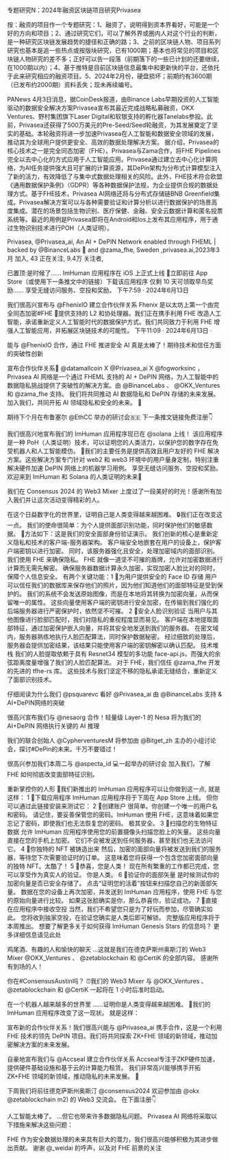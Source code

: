 专题研究N：2024年融资区块链项目研究Privasea


按：融资的项目作一个专题研究：1、融资了，说明得到资本界看好，可能是一个好的方向和项目；2、通过研究它们，可以了解外界或圈内人对这个行业的判断，是一种研究区块链发展趋势的捷径和正确的路；3、之前的区块链人物、项目系列研究也基本是追一些热点或按版块研究，已有1000期；基本也将常见的项目和区块链人物研究的差不多；正好可以告一段落（前期落下的一些已计划的还要继续，在1000期以内）；4、基于推特是目前区块链信息最集中和更新快的平台，还依托于此来研究相应的融资项目。5、2024年2月份，硬盘损坏；前期约有3600期（已发布约2000期）资料丢失；现未再续编号。

PANews 4月3日消息，据CoinDesk报道，由Binance Labs早期投资的人工智能驱动的数据安全解决方案Privasea宣布其最近完成战略私募融资，OKX Ventures、野村集团旗下Laser Digital和软银支持的孵化器Tanelabs参投。此前，Privasea还获得了500万美元的Pre-Seed/Seed轮融资，为其发展奠定了坚实的基础。本轮融资将进一步加速Privasea在人工智能和数据安全领域的发展，推动其为全球用户提供更安全、高效的数据处理解决方案。
据介绍，Privasea的核心技术之一是完全同态加密（FHE）。Privasea与Zama合作，将FHE Pipelines完全以去中心化的方式应用于人工智能应用。Privasea通过建立去中心化计算网络，为AI任务提供强大且可扩展的计算资源，其DePin架构为分布式计算模型注入了新的活力，有效降低了与集中式数据处理相关的风险。此外，FHE技术符合欧盟《通用数据保护条例》（GDPR）等各种数据保护法规，为企业提供合规的数据处理方式。基于FHE技术，Privasea AI网络还将与分布式存储链BNB Greenfield集成。Privasea解决方案可以与各种需要验证和计算分析以进行数据保护的场景高度集成。潜在的场景包括生物识别、医疗保健、金融、安全云数据计算和匿名投票系统等。最近的用例是Privasea即将在Android和Ios上发布其应用程序，用于通过生物识别技术进行POH（人类证明）。

Privasea,
@Privasea_ai,
An AI + DePIN Network enabled through FHEML | backed by 
@BinanceLabs
🔶 and 
@zama_fhe,
Sweden ,privasea.ai,2023年3月 加入,
43 正在关注,
9.4万 关注者,


已置顶:是时候了……
ImHuman 应用程序在 iOS 上正式上线
📲立即前往 App Store（或使用下一条推文中的链接）下载该应用程序
仅剩 10 天可领取早鸟奖励......
享受无缝访问服务、空投和奖励。
下午7:59 · 2024年6月13日

我们很高兴宣布与
@FhenixIO
建立合作伙伴关系
Fhenix 是以太坊上第一个由完全同态加密#FHE
🤝提供支持的 L2 和协处理器。我们正在携手利用 FHE 改造人工智能，承诺重新定义人工智能时代的数据保护方式。我们共同致力于利用 FHE 增强人工智能应用，并拓展区块链技术的可能性。
下午11:09 · 2024年6月13日
·

能与
@FhenixIO
合作，通过 FHE 推进安全 AI 真是太棒了！期待技术和信任方面的突破性创新

宣布合作伙伴关系🎉
@datamallcoin
 X 
@Privasea_ai
 X 
@fogworksinc
，
Privasea AI 网络是一个通过 FHEML 支持的 AI + DePIN 网络，为人工智能中的数据隐私挑战提供了突破性的解决方案。由
@BinanceLabs
 、 
@OKX_Ventures
和
@zama_fhe
支持。
我们将共同推动 AI 数据隐私和 DePIN 存储的未来发展。加入我们，共同开拓 AI 领域隐私和安全的未来。 🚀

期待下个月在布鲁塞尔
@EthCC
举办的研讨会🇧🇪
下一条推文链接免费注册👇

我们很高兴地宣布我们的 ImHuman 应用程序现已在
@solana
上线！
该应用程序是一种 PoH（人类证明）技术，可以证明您的人类活力，以保护您的数字存在免受机器人和人工智能模仿。
📃我们的主要任务是提供高效且用户友好的 FHE 解决方案。这些解决方案专门针对 web2 和 web3 环境中的用户量身定制，特别注重解决硬件加速 DePIN 网络上的机器学习用例。
享受无缝访问服务、空投和奖励。
欢迎来到 ImHuman 和 Solana 的人类证明的未来🤝

我们在 Consensus 2024 的 Web3 Mixer 上度过了一段美好的时光！感谢所有加入我们并让这次活动变得精彩的人。

在这个日益数字化的世界里，证明自己是人类变得越来越困难。
🔒我们正在改变这一点。
我们的使命很简单：为个人提供面部识别功能，同时保护他们的敏感数据。
🧵方法如下：这是我们的安全面部身份验证演示。
我们创新的核心是重新定义隐私和技术的客户端-服务器架构。
客户端安全地嵌套在用户的设备上，保护客户端密钥以进行加密。
同时，该服务器强化且安全，处理加密域内的面部识别。我们使用 FHE 来确保隐私。
FHE 就像一道坚不可摧的盾牌，允许对加密数据进行计算而无需先解密。
确保服务器数据计算永久加密，实现加密人脸比对的同时，保障个人信息安全。
有两个关键功能：1 ⃣为用户提供安全的 Face ID 存储
用户可以信任我们的数据库来保存他们的照片，因为他们知道他们的面部特征是受到保护的。
我们的系统不会发送原始图像，而是在本地将其转换为加密向量，从而保留唯一的属性。
这些向量使用客户端的密钥进行安全加密，在传输到我们强化的后端服务器进行严密保护时，依然坚不可摧。
2 ⃣安全人脸识别验证
当用户与其他图像进行脸部匹配时，我们对隐私的重视程度显而易见。
客户端在本地提取面部特征，通过加密保护嵌入向量，并将其安全地发送到我们的服务器。
在密文域内，服务器熟练地执行人脸匹配算法，同时保护数据秘密。
经过细致的处理后，服务器会提供加密结果，该结果只能使用客户端的密钥解密以确认匹配。
技术堆栈
我们的人脸提取依赖于具有 Resnet34 模型的多功能 face-api.js，而强大的余弦距离度量增强了我们的人脸匹配算法。
对于 FHE，我们信任
@zama_fhe
开发的先进的 tfhe-rs 库。
这些技术与我们坚定不移的隐私承诺无缝结合，重新定义了面部识别技术。

仔细阅读为什么我们
@psquarevc
看好
@Privasea_ai
由
@BinanceLabs
支持 &
AI+DePIN网络的突破

很高兴宣布我们与
@nesaorg
合作！轻量级 Layer-1 的 Nesa 将为我们的 AI+DePIN 网络执行关键的 AI 推理

我们的联合创始人
@CypherventuresM
将参加由
@Bitget_zh
主办的小组讨论会，探讨#DePin的未来。千万不要错过！ 

很高兴参加我们本周二与
@aspecta_id
 💻一起举办的研讨会
加入我们，了解 FHE 如何彻底改变面部特征识别。

重新掌控你的人形
👤我们新推出的 ImHuman 应用程序可以让你做到这一点,
就是这样：
1 ⃣下载应用程序
ImHuman 应用程序将于下周在 App Store 上线。
但你可以通过此链接安装来测试它：
2 ⃣创建账户
很简单。你创建一个唯一的用户名和密码。
请记住，要妥善保管您的密码。ImHuman 使用 FHE，这意味着如果您忘记了密码，即使我们也无法恢复您的密码。
极其安全。
3 ⃣扫描您的生物特征数据
允许 ImHuman 应用程序使用您的前置摄像头扫描您脸上的矢量。
这些向量直接在您的手机上加密。
它们不会被发送到任何服务器，甚至我们也无法访问它。
4 ⃣你独特的 NFT 被铸造出来
然后，加密的面部向量将被发送到我们的服务器，等待您下次需要验证时的订单。
这意味着您将获得一个包含您加密面部向量的独特 NFT。太酷了！
5 ⃣恭喜，您是人类！
现在所有繁重的工作都已完成，您可以享受作为真实人的验证。
你是人类。
6 ⃣验证你的面部矢量
是时候测试你的加密向量是否已安全存储了。
点击“证明您的活着”按钮来扫描您自己的新面部矢量。
数据在您的设备上再次加密，并发送到 ImHuman 应用程序，使用 FHE 与您的原始向量进行比较。
如果这张脸确实是你，那么恭喜你，验证成功。
7 ⃣直接在应用程序中接收空投
当然，我们不希望您只是为了好玩而参加，尽管确实如此。
您将收到独家空投，在验证您确实是人类后即可解锁。
完整版应用程序将于本周推出。
想要了解更多关于如何获得 ImHuman Genesis Stars 的信息吗？
更多详细信息请见此处

鸡尾酒、有趣的人和愉快的聊天
…这就是我们在德克萨斯州奥斯汀的 Web3 Mixer 
@OKX_Ventures
 、 
@zetablockchain
和
@CertiK
的全部内容。
感谢所有到场的人！ 

你在#ConsensusAustin吗？
⏰我们的 Web3 Mixer 与
@OKX_Ventures
 、 
@zetablockchain
和
@CertiK
一起将在 1 小时后准时启动。

在一个机器人越来越多的世界里
......证明你是人类变得越来越困难。
👤我们的 ImHuman 应用程序改变了这一现状。
就是这样：

宣布新的合作伙伴关系！我们很高兴能与
@Privasea_ai
携手合作，这是一个利用 FHE 技术的领先 DePIN 项目。我们将共同探索 ZK+FHE 领域的新领域，推动加密解决方案的未来发展。

自豪地宣布我们与
@Accseal
建立合作伙伴关系
Accseal专注于ZKP硬件加速，提供硬件基础设施和基于云的计算能力租赁。
我们非常高兴能够携手开拓 ZK+FHE 领域的新领域，推动隐私的未来发展。 🚀

下周我们将前往德克萨斯州奥斯汀
@consensus2024
欢迎参加由
@okx
@zetablockchain
 m2) 的 Web3 交流会。
在下面注册👇

人工智能太棒了。
...但它也带来许多数据隐私问题。
Privasea AI 网络将采取以下措施来解决这些问题：

FHE 作为安全数据处理的未来具有巨大的潜力，我们很高兴能够积极为其进步做出贡献。
谢谢
@_weidai
的呼声，以及对 FHE 前景的关注





